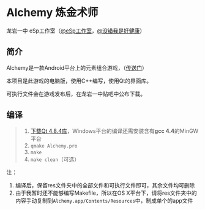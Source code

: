 Alchemy 炼金术师
==========

龙岩一中 eSp工作室（[@eSp工作室](http://weibo.com/lyyzesp)，[@没错我是好健康](http://weibo.com/hjkcai)）

简介
----------

Alchemy是一款Android平台上的元素组合游戏，（[传送门](http://www.coolapk.com/game/2812/)）

本项目是此游戏的电脑版，使用C++编写，使用Qt的界面库。

可执行文件会在游戏发布后，在龙岩一中贴吧中公布下载。

编译
----------

> 1. [下载Qt 4.8.4库](http://qt-project.org/downloads)，Windows平台的编译还需安装含有**gcc 4.4**的MinGW平台
> 2. `qmake Alchemy.pro`
> 3. `make`
> 4. `make clean`（可选）

注：

1. 编译后，保留res文件夹中的全部文件和可执行文件即可，其余文件均可删除
2. 由于我暂时还不能够编写Makefile，所以在OS X平台下，请将res文件夹中的内容手动复制到`Alchemy.app/Contents/Resources`中，制成单个的app文件